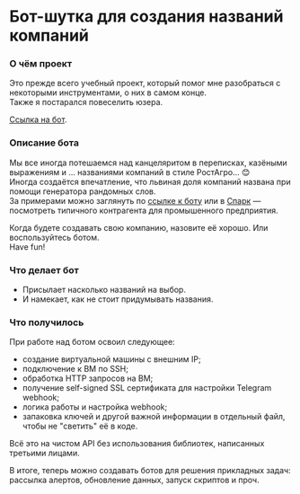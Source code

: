 # Бот-шутка для создания названий компаний

### О чём проект
Это прежде всего учебный проект, который помог мне разобраться с некоторыми инструментами, о них в самом конце.  
Также я постарался повеселить юзера.

[Ссылка на бот](https://t.me/silly_naming_bot).

### Описание бота
Мы все иногда потешаемся над канцеляритом в переписках, казёными выражениям и ... названиями компаний в стиле РостАгро... 😊  
Иногда создаётся впечатление, что львиная доля компаний названа при помощи генератора рандомных слов.  
За примерами можно заглянуть по [ссылке к боту](https://t.me/silly_naming_bot) или в [Спарк](https://spark-interfax.ru/) — посмотреть типичного контрагента для промышенного предприятия.

Когда будете создавать свою компанию, назовите её хорошо. Или воспользуйтесь ботом.  
Have fun!

### Что делает бот
- Присылает насколько названий на выбор.  
- И намекает, как не стоит придумывать названия.

### Что получилось
При работе над ботом освоил следующее:
- создание виртуальной машины с внешним IP;
- подключение к ВМ по SSH;
- обработка HTTP запросов на ВМ;
- получение self-signed SSL сертификата для настройки Telegram webhook;
- логика работы и настройка webhook;
- запаковка ключей и другой важной информации в отдельный файл, чтобы не "светить" её в коде.

Всё это на чистом API без использования библиотек, написанных третьими лицами.  

В итоге, теперь можно создавать ботов для решения прикладных задач: рассылка алертов, обновление данных, запуск скриптов и проч.

